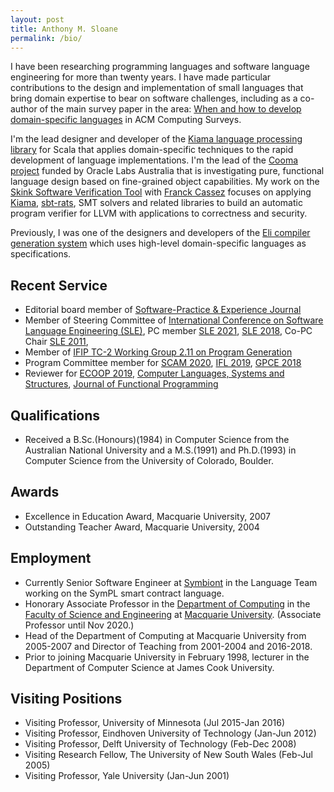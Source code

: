 ```yaml
---
layout: post
title: Anthony M. Sloane
permalink: /bio/
---
```


I have been researching programming languages and software language engineering for more than twenty years.
I have made particular contributions to the design and implementation of small languages that bring domain expertise to bear on software challenges, including as a co-author of the main survey paper in the area: [When and how to develop domain-specific languages](https://dl.acm.org/citation.cfm?doid=1118890.1118892) in ACM Computing Surveys.

I'm the lead designer and developer of the [Kiama language processing library](/projects/kiama) for Scala that applies domain-specific techniques to the rapid development of language implementations.
I'm the lead of the [Cooma project](/projects/cooma) funded by Oracle Labs Australia that is investigating pure, functional language design based on fine-grained object capabilities.
My work on the [Skink Software Verification Tool](/projects/skink) with [Franck Cassez](https://au.linkedin.com/in/franck-cassez-b775807) focuses on applying [Kiama](/projects/kiama), [sbt-rats](/projects/sbtrats), SMT solvers and related libraries to build an automatic program verifier for LLVM with applications to correctness and security.

Previously, I was one of the designers and developers of the [Eli compiler generation system](/projects/eli) which uses high-level domain-specific languages as specifications.

## Recent Service

* Editorial board member of [Software-Practice & Experience Journal](https://onlinelibrary.wiley.com/journal/1097024x)
* Member of Steering Committee of [International Conference on Software Language Engineering (SLE)](https://sleconf.org), PC member [SLE 2021](http://www.sleconf.org/2021/), [SLE 2018](http://www.sleconf.org/2018/), Co-PC Chair [SLE 2011](http://www.sleconf.org/2011/),
* Member of [IFIP TC-2 Working Group 2.11 on Program Generation](https://wiki.hh.se/wg211/index.php/Main_Page)
* Program Committee member for [SCAM 2020](http://www.ieee-scam.org/2020/), [IFL 2019](http://2019.iflconference.org), [GPCE 2018](https://conf.researchr.org/track/gpce-2018/gpce-2018)
* Reviewer for [ECOOP 2019](https://2019.ecoop.org), [Computer Languages, Systems and Structures](https://www.journals.elsevier.com/computer-languages-systems-and-structures/), [Journal of Functional Programming](https://www.cambridge.org/core/journals/journal-of-functional-programming)

## Qualifications

* Received a B.Sc.(Honours)(1984) in Computer Science from the Australian National University and a M.S.(1991) and Ph.D.(1993) in Computer Science from the University of Colorado, Boulder.

## Awards

* Excellence in Education Award, Macquarie University, 2007
* Outstanding Teacher Award, Macquarie University, 2004

## Employment

* Currently Senior Software Engineer at [Symbiont](https://symbiont.io) in the Language Team working on the SymPL smart contract language.
* Honorary Associate Professor in the [Department of Computing](https://www.mq.edu.au/about/about-the-university/faculties-and-departments/faculty-of-science-and-engineering/departments-and-centres/department-of-computing) in the [Faculty of Science and Engineering](https://www.mq.edu.au/about/about-the-university/faculties-and-departments/faculty-of-science-and-engineering) at [Macquarie University](https://www.mq.edu.au/).
(Associate Professor until Nov 2020.)
* Head of the Department of Computing at Macquarie University from 2005-2007 and Director of Teaching from 2001-2004 and 2016-2018.
* Prior to joining Macquarie University in February 1998, lecturer in the Department of Computer Science at James Cook University.

## Visiting Positions

* Visiting Professor, University of Minnesota (Jul 2015-Jan 2016)
* Visiting Professor, Eindhoven University of Technology (Jan-Jun 2012)
* Visiting Professor, Delft University of Technology (Feb-Dec 2008)
* Visiting Research Fellow, The University of New South Wales (Feb-Jul 2005)
* Visiting Professor, Yale University (Jan-Jun 2001)
